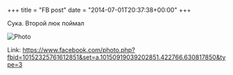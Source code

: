 +++
title = "FB post"
date = "2014-07-01T20:37:38+00:00"
+++

Сука. Второй люк поймал

![Photo](https://scontent.xx.fbcdn.net/v/t1.0-0/s130x130/10403610_10152325761612851_4120060140093415331_n.jpg?oh=d33d1cc7226ac41430b95871239ec49d&oe=59B067A4)


Link: https://www.facebook.com/photo.php?fbid=10152325761612851&set=a.10150919039202851.422766.630817850&type=3
